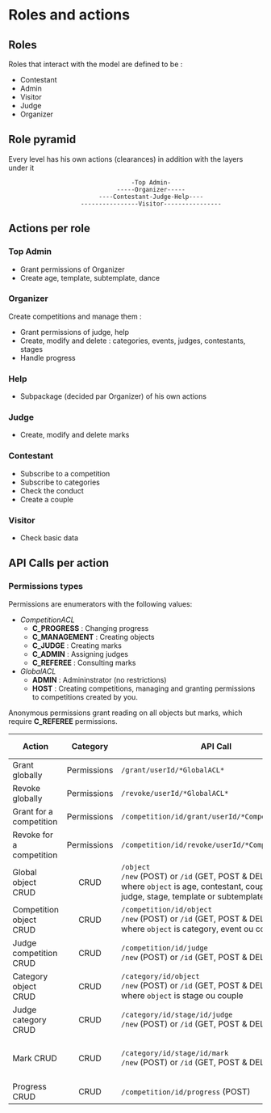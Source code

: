 # Roles and actions

## Roles

Roles that interact with the model are defined to be :
- Contestant
- Admin
- Visitor
- Judge
- Organizer

## Role pyramid

Every level has his own actions (clearances) in addition with the layers under it

                                      -Top Admin-
                                  -----Organizer-----
                             ----Contestant-Judge-Help----
                        ----------------Visitor----------------

## Actions per role

### Top Admin
- Grant permissions of Organizer
- Create age, template, subtemplate, dance

### Organizer
Create competitions and manage them :
  - Grant permissions of judge, help
  - Create, modify and delete : categories, events, judges, contestants, stages
  - Handle progress

### Help
- Subpackage (decided par Organizer) of his own actions

### Judge
- Create, modify and delete marks

### Contestant
- Subscribe to a competition
- Subscribe to categories
- Check the conduct
- Create a couple

### Visitor
- Check basic data

## API Calls per action

### Permissions types

Permissions are enumerators with the following values:
- *CompetitionACL*
  - __C_PROGRESS__ : Changing progress
  - __C_MANAGEMENT__ : Creating objects
  - __C_JUDGE__ : Creating marks
  - __C_ADMIN__ : Assigning judges
  - __C_REFEREE__ : Consulting marks
- *GlobalACL*
  - __ADMIN__ : Admininstrator (no restrictions)
  - __HOST__ : Creating competitions, managing and granting permissions to competitions created by you.

Anonymous permissions grant reading on all objects but marks, which require __C_REFEREE__ permissions.

 Action                  |  Category   |                             API Call                                         | Permission Required
------------------------ | :---------: | ---------------------------------------------------------------------------- | -------------------
Grant globally           | Permissions | `/grant/userId/*GlobalACL*`                                                  | __ADMIN__
Revoke globally          | Permissions | `/revoke/userId/*GlobalACL*`                                                 | __ADMIN__
Grant for a competition  | Permissions | `/competition/id/grant/userId/*CompetitionACL*`                              | __HOST__
Revoke for a competition | Permissions | `/competition/id/revoke/userId/*CompetitionACL*`                             | __HOST__
Global object CRUD       |    CRUD     | `/object`                    <br>`/new` (POST) or `/id` (GET, POST & DELETE)<br>where `object` is age, contestant, couple, dance, judge, stage, template or subtemplate | __ADMIN__
Competition object CRUD  |    CRUD     | `/competition/id/object`     <br>`/new` (POST) or `/id` (GET, POST & DELETE)<br>where `object` is category, event ou couple | __C_MANAGEMENT__
Judge competition CRUD   |    CRUD     | `/competition/id/judge`      <br>`/new` (POST) or `/id` (GET, POST & DELETE) | __C_ADMIN__
Category object CRUD     |    CRUD     | `/category/id/object`        <br>`/new` (POST) or `/id` (GET, POST & DELETE)<br>where `object` is stage ou couple | __C_MANAGEMENT__
Judge category CRUD      |    CRUD     | `/category/id/stage/id/judge`<br>`/new` (POST) or `/id` (GET, POST & DELETE) | __C_ADMIN__
Mark CRUD                |    CRUD     | `/category/id/stage/id/mark` <br>`/new` (POST) or `/id` (GET, POST & DELETE) | __C_REFEREE__ for reading,<br>__C_JUDGE__ for CRUD
Progress CRUD            |    CRUD     | `/competition/id/progress` (POST)                                            | __C_PROGRESS__